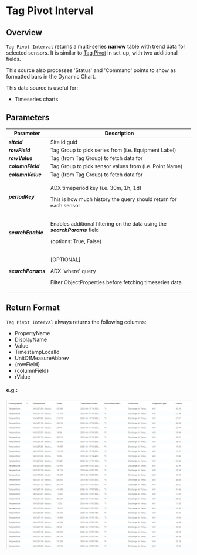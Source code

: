 # Tag Pivot Interval

## Overview

`Tag Pivot Interval` returns a multi-series **narrow** table with trend data for selected sensors. It is similar to [Tag Pivot](tag-pivot.md) in set-up, with two additional fields.

This source also processes 'Status' and 'Command' points to show as formatted bars in the Dynamic Chart.

This data source is useful for:

* Timeseries charts

## Parameters

| Parameter          | Description                                                                                                                         |
| ------------------ | ----------------------------------------------------------------------------------------------------------------------------------- |
| _**siteId**_       | Site id guid                                                                                                                        |
| _**rowField**_     | Tag Group to pick series from (i.e. Equipment Label)                                                                                |
| _**rowValue**_     | Tag (from Tag Group) to fetch data for                                                                                              |
| _**columnField**_  | Tag Group to pick sensor values from (i.e. Point Name)                                                                              |
| _**columnValue**_  | Tag (from Tag Group) to fetch data for                                                                                              |
| _**periodKey**_    | <p>ADX timeperiod key (i.e. 30m, 1h, 1d)</p><p>This is how much history the query should return for each sensor</p>                 |
| _**searchEnable**_ | <p>Enables additional filtering on the data using the <em><strong>searchParams</strong></em> field</p><p>(options: True, False)</p> |
| _**searchParams**_ | <p>[OPTIONAL]</p><p>ADX 'where' query</p><p>Filter ObjectProperties before fetching timeseries data</p>                             |

## Return Format

`Tag Pivot Interval` always returns the following columns:

* PropertyName
* DisplayName
* Value
* TimestampLocalId
* UnitOfMeasureAbbrev
* {rowField}
* {columnField}
* rValue

#### e.g.:

![rowField=EquipmentType;rowValue=VAV;columnField=PointName;columnValue=Discharge Air Temperature;searchParams="Floor=='07'"](<../.gitbook/assets/image (1).png>)

